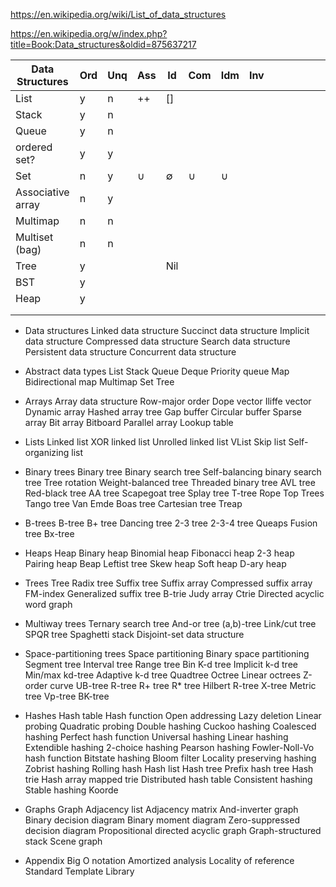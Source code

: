 
https://en.wikipedia.org/wiki/List_of_data_structures

https://en.wikipedia.org/w/index.php?title=Book:Data_structures&oldid=875637217


Data Structures   |Ord|Unq|Ass|Id |Com|Idm|Inv|   |   |   |   |   |   |   |
------------------|---|---|---|---|---|---|---|---|---|---|---|---|---|---|
List              | y | n |++ |[] |   |   |   |   |   |   |   |   |   |   |
Stack             | y | n |   |   |   |   |   |   |   |   |   |   |   |   |
Queue             | y | n |   |   |   |   |   |   |   |   |   |   |   |   |
ordered set?      | y | y |   |   |   |   |   |   |   |   |   |   |   |   |
Set               | n | y |∪  |∅  |∪  |∪  |   |   |   |   |   |   |   |   |
Associative array | n | y |   |   |   |   |   |   |   |   |   |   |   |   |
Multimap          | n | n |   |   |   |   |   |   |   |   |   |   |   |   |
Multiset (bag)    | n | n |   |   |   |   |   |   |   |   |   |   |   |   |
Tree              | y |   |   |Nil|   |   |   |   |   |   |   |   |   |   |
BST               | y |   |   |   |   |   |   |   |   |   |   |   |   |   |
Heap              | y |   |   |   |   |   |   |   |   |   |   |   |   |   |
                  |   |   |   |   |   |   |   |   |   |   |   |   |   |   |
                  |   |   |   |   |   |   |   |   |   |   |   |   |   |   |



* Data structures
Linked data structure
Succinct data structure
Implicit data structure
Compressed data structure
Search data structure
Persistent data structure
Concurrent data structure

* Abstract data types
List
Stack
Queue
Deque
Priority queue
Map
Bidirectional map
Multimap
Set
Tree

* Arrays
Array data structure
Row-major order
Dope vector
Iliffe vector
Dynamic array
Hashed array tree
Gap buffer
Circular buffer
Sparse array
Bit array
Bitboard
Parallel array
Lookup table

* Lists
Linked list
XOR linked list
Unrolled linked list
VList
Skip list
Self-organizing list

* Binary trees
Binary tree
Binary search tree
Self-balancing binary search tree
Tree rotation
Weight-balanced tree
Threaded binary tree
AVL tree
Red-black tree
AA tree
Scapegoat tree
Splay tree
T-tree
Rope
Top Trees
Tango tree
Van Emde Boas tree
Cartesian tree
Treap

* B-trees
B-tree
B+ tree
Dancing tree
2-3 tree
2-3-4 tree
Queaps
Fusion tree
Bx-tree

* Heaps
Heap
Binary heap
Binomial heap
Fibonacci heap
2-3 heap
Pairing heap
Beap
Leftist tree
Skew heap
Soft heap
D-ary heap

* Trees
Tree
Radix tree
Suffix tree
Suffix array
Compressed suffix array
FM-index
Generalized suffix tree
B-trie
Judy array
Ctrie
Directed acyclic word graph

* Multiway trees
Ternary search tree
And-or tree
(a,b)-tree
Link/cut tree
SPQR tree
Spaghetti stack
Disjoint-set data structure

* Space-partitioning trees
Space partitioning
Binary space partitioning
Segment tree
Interval tree
Range tree
Bin
K-d tree
Implicit k-d tree
Min/max kd-tree
Adaptive k-d tree
Quadtree
Octree
Linear octrees
Z-order curve
UB-tree
R-tree
R+ tree
R* tree
Hilbert R-tree
X-tree
Metric tree
Vp-tree
BK-tree

* Hashes
Hash table
Hash function
Open addressing
Lazy deletion
Linear probing
Quadratic probing
Double hashing
Cuckoo hashing
Coalesced hashing
Perfect hash function
Universal hashing
Linear hashing
Extendible hashing
2-choice hashing
Pearson hashing
Fowler-Noll-Vo hash function
Bitstate hashing
Bloom filter
Locality preserving hashing
Zobrist hashing
Rolling hash
Hash list
Hash tree
Prefix hash tree
Hash trie
Hash array mapped trie
Distributed hash table
Consistent hashing
Stable hashing
Koorde

* Graphs
Graph
Adjacency list
Adjacency matrix
And-inverter graph
Binary decision diagram
Binary moment diagram
Zero-suppressed decision diagram
Propositional directed acyclic graph
Graph-structured stack
Scene graph

* Appendix
Big O notation
Amortized analysis
Locality of reference
Standard Template Library
